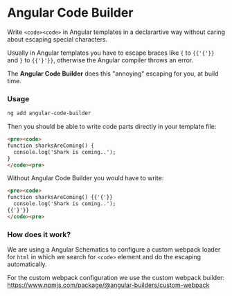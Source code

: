 # Angular Code Builder

Write `<code><code>` in Angular templates in a declarartive way without caring about escaping special characters.

Usually in Angular templates you have to escape braces like `{` to `{{'{'}}` and `}` to `{{'}'}}`, otherwise the Angular compiler throws an error.

The **Angular Code Builder** does this "annoying" escaping for you, at build time. 

### Usage
```bash
ng add angular-code-builder
```

Then you should be able to write code parts directly in your template file: 
```html
<pre><code>
function sharksAreComing() {
  console.log('Shark is coming..');
}
</code><pre>
```

Without Angular Code Builder you would have to write: 
```html
<pre><code>
function sharksAreComing() {{'{'}}
  console.log('Shark is coming..');
{{'}'}}
</code><pre>
```

### How does it work?
We are using a Angular Schematics to configure a custom webpack loader for `html` in which we search for `<code>` element and do the escaping automatically.

For the custom webpack configuration we use the custom webpack builder: https://www.npmjs.com/package/@angular-builders/custom-webpack

